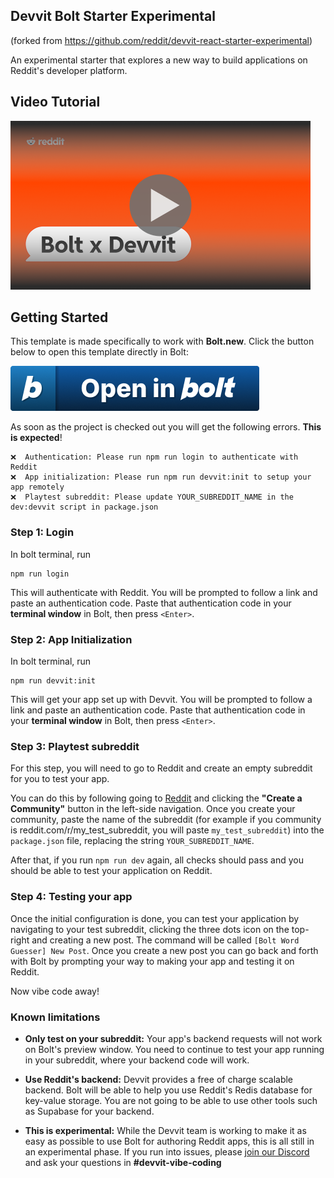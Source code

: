 ## Devvit Bolt Starter Experimental

(forked from https://github.com/reddit/devvit-react-starter-experimental)

An experimental starter that explores a new way to build applications on Reddit's developer platform.

## Video Tutorial

[![Video Tutorial](docs-img/video-preview.png)](https://www.youtube.com/watch?v=bcOm7NE30c4)

## Getting Started
This template is made specifically to work with **Bolt.new**.
Click the button below to open this template directly in Bolt:

[![Open In Bolt](docs-img/open-in-bolt.png)](https://bolt.new/github.com/reddit/devvit-bolt-starter-experimental)

As soon as the project is checked out you will get the following errors.
**This is expected**!

```
❌  Authentication: Please run npm run login to authenticate with Reddit
❌  App initialization: Please run npm run devvit:init to setup your app remotely
❌  Playtest subreddit: Please update YOUR_SUBREDDIT_NAME in the dev:devvit script in package.json
```

### Step 1: Login

In bolt terminal, run

```
npm run login
```

This will authenticate with Reddit. You will be prompted to follow a link and paste an authentication code.
Paste that authentication code in your **terminal window** in Bolt, then press `<Enter>`.

### Step 2: App Initialization

In bolt terminal, run

```
npm run devvit:init
```

This will get your app set up with Devvit. You will be prompted to follow a link and paste an authentication code. Paste that authentication code in your **terminal window** in Bolt, then press `<Enter>`.

### Step 3: Playtest subreddit

For this step, you will need to go to Reddit and create an empty subreddit for you to test your app.

You can do this by following going to [Reddit](https://www.reddit.com) and clicking the **"Create a Community"** button in the left-side navigation. Once you create your community, paste the name of the subreddit (for example if you community is reddit.com/r/my_test_subreddit, you will paste `my_test_subreddit`) into the `package.json` file, replacing the string `YOUR_SUBREDDIT_NAME`.

After that, if you run `npm run dev` again, all checks should pass and you should be able to test your application on Reddit.

### Step 4: Testing your app

Once the initial configuration is done, you can test your application by navigating to your test subreddit, clicking the three dots icon on the top-right and creating a new post. The command will be called `[Bolt Word Guesser] New Post`. Once you create a new post you can go back and forth with Bolt by prompting your way to making your app and testing it on Reddit.

Now vibe code away!

### Known limitations

- **Only test on your subreddit:** Your app's backend requests will not work on Bolt's preview window. You need to continue to test your app running in your subreddit, where your backend code will work.

- **Use Reddit's backend:** Devvit provides a free of charge scalable backend. Bolt will be able to help you use Reddit's Redis database for key-value storage. You are not going to be able to use other tools such as Supabase for your backend.

- **This is experimental:** While the Devvit team is working to make it as easy as possible to use Bolt for authoring Reddit apps, this is all still in an experimental phase. If you run into issues, please [join our Discord](https://discord.com/invite/Cd43ExtEFS) and ask your questions in **#devvit-vibe-coding**
